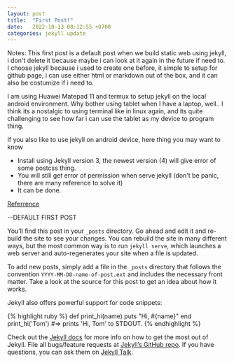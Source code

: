 ```yaml
---
layout: post
title:  "First Post!"
date:   2022-10-13 08:12:55 +0700
categories: jekyll update
---
```

Notes: This first post is a default post when we build static web using jekyll, i don't delete it because maybe i can look at it again in the future if need to. I choose jekyll because i used to create one before, it simple to setup for github page, i can use either html or markdown out of the box, and it can also be costumize if i need to. 

I am using Huawei Matepad 11 and termux to setup jekyll on the local android environment. Why bother using tablet when I have a laptop, well.. I think its a nostalgic to using terminal like in linux  again, and its quite challenging to see how far i can use the tablet as my device to program thing.

If you also like to use jekyll on android device, here thing you may want  to know

* Install using Jekyll version 3, the newest version (4) will give error of some postcss thing.
* You will still get error of permission when serve jekyll (don't be panic, there are many reference to solve it)
* It can be done. 


[Referrence](https://pthomasgarcia.neocities.org/blog/2020/05/03/how-to-install-jekyll-on-android/)





--DEFAULT FIRST POST

You’ll find this post in your `_posts` directory. Go ahead and edit it and re-build the site to see your changes. You can rebuild the site in many different ways, but the most common way is to run `jekyll serve`, which launches a web server and auto-regenerates your site when a file is updated.

To add new posts, simply add a file in the `_posts` directory that follows the convention `YYYY-MM-DD-name-of-post.ext` and includes the necessary front matter. Take a look at the source for this post to get an idea about how it works.

Jekyll also offers powerful support for code snippets:

{% highlight ruby %}
def print_hi(name)
  puts "Hi, #{name}"
end
print_hi('Tom')
#=> prints 'Hi, Tom' to STDOUT.
{% endhighlight %}

Check out the [Jekyll docs][jekyll-docs] for more info on how to get the most out of Jekyll. File all bugs/feature requests at [Jekyll’s GitHub repo][jekyll-gh]. If you have questions, you can ask them on [Jekyll Talk][jekyll-talk].

[jekyll-docs]: https://jekyllrb.com/docs/home
[jekyll-gh]:   https://github.com/jekyll/jekyll
[jekyll-talk]: https://talk.jekyllrb.com/
